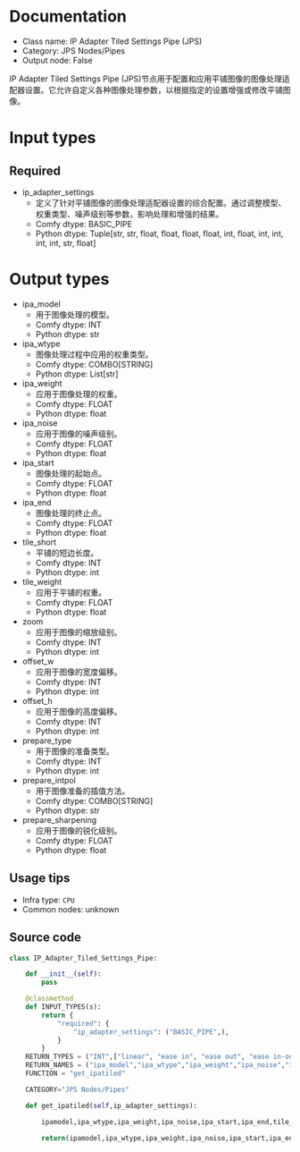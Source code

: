 
# Documentation
- Class name: IP Adapter Tiled Settings Pipe (JPS)
- Category: JPS Nodes/Pipes
- Output node: False

IP Adapter Tiled Settings Pipe (JPS)节点用于配置和应用平铺图像的图像处理适配器设置。它允许自定义各种图像处理参数，以根据指定的设置增强或修改平铺图像。

# Input types
## Required
- ip_adapter_settings
    - 定义了针对平铺图像的图像处理适配器设置的综合配置。通过调整模型、权重类型、噪声级别等参数，影响处理和增强的结果。
    - Comfy dtype: BASIC_PIPE
    - Python dtype: Tuple[str, str, float, float, float, float, int, float, int, int, int, int, str, float]

# Output types
- ipa_model
    - 用于图像处理的模型。
    - Comfy dtype: INT
    - Python dtype: str
- ipa_wtype
    - 图像处理过程中应用的权重类型。
    - Comfy dtype: COMBO[STRING]
    - Python dtype: List[str]
- ipa_weight
    - 应用于图像处理的权重。
    - Comfy dtype: FLOAT
    - Python dtype: float
- ipa_noise
    - 应用于图像的噪声级别。
    - Comfy dtype: FLOAT
    - Python dtype: float
- ipa_start
    - 图像处理的起始点。
    - Comfy dtype: FLOAT
    - Python dtype: float
- ipa_end
    - 图像处理的终止点。
    - Comfy dtype: FLOAT
    - Python dtype: float
- tile_short
    - 平铺的短边长度。
    - Comfy dtype: INT
    - Python dtype: int
- tile_weight
    - 应用于平铺的权重。
    - Comfy dtype: FLOAT
    - Python dtype: float
- zoom
    - 应用于图像的缩放级别。
    - Comfy dtype: INT
    - Python dtype: int
- offset_w
    - 应用于图像的宽度偏移。
    - Comfy dtype: INT
    - Python dtype: int
- offset_h
    - 应用于图像的高度偏移。
    - Comfy dtype: INT
    - Python dtype: int
- prepare_type
    - 用于图像的准备类型。
    - Comfy dtype: INT
    - Python dtype: int
- prepare_intpol
    - 用于图像准备的插值方法。
    - Comfy dtype: COMBO[STRING]
    - Python dtype: str
- prepare_sharpening
    - 应用于图像的锐化级别。
    - Comfy dtype: FLOAT
    - Python dtype: float


## Usage tips
- Infra type: `CPU`
- Common nodes: unknown


## Source code
```python
class IP_Adapter_Tiled_Settings_Pipe:

    def __init__(self):
        pass

    @classmethod
    def INPUT_TYPES(s):
        return {
            "required": {
                "ip_adapter_settings": ("BASIC_PIPE",),
            }
        }
    RETURN_TYPES = ("INT",["linear", "ease in", "ease out", "ease in-out", "reverse in-out", "weak input", "weak output", "weak middle", "strong middle"],"FLOAT","FLOAT","FLOAT","FLOAT","INT","FLOAT","INT","INT","INT","INT",["lanczos", "nearest", "bilinear", "bicubic", "area", "nearest-exact"],"FLOAT")
    RETURN_NAMES = ("ipa_model","ipa_wtype","ipa_weight","ipa_noise","ipa_start","ipa_end","tile_short","tile_weight","zoom","offset_w","offset_h","prepare_type","prepare_intpol","prepare_sharpening")
    FUNCTION = "get_ipatiled"

    CATEGORY="JPS Nodes/Pipes"

    def get_ipatiled(self,ip_adapter_settings):

        ipamodel,ipa_wtype,ipa_weight,ipa_noise,ipa_start,ipa_end,tile_short,tile_weight,zoom,offset_w,offset_h,preparetype,prepare_intpol,prepare_sharpening = ip_adapter_settings

        return(ipamodel,ipa_wtype,ipa_weight,ipa_noise,ipa_start,ipa_end,tile_short,tile_weight,zoom,offset_w,offset_h,preparetype,prepare_intpol,prepare_sharpening)

```
